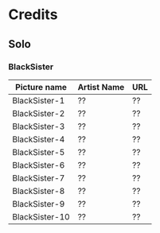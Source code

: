 # Credits

## Solo

### BlackSister

Picture name | Artist Name | URL
-- | -- | --
BlackSister-1 | ?? | ??
BlackSister-2 | ?? | ??
BlackSister-3 | ?? | ??
BlackSister-4 | ?? | ??
BlackSister-5 | ?? | ??
BlackSister-6 | ?? | ??
BlackSister-7 | ?? | ??
BlackSister-8 | ?? | ??
BlackSister-9 | ?? | ??
BlackSister-10 | ?? | ??